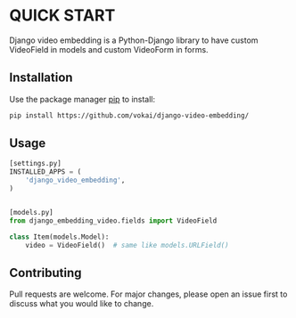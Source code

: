 # QUICK START

Django video embedding is a Python-Django library to have custom VideoField in models and custom VideoForm in forms.

## Installation

Use the package manager [pip](https://pip.pypa.io/en/stable/) to install:

```bash
pip install https://github.com/vokai/django-video-embedding/
```

## Usage

```python
[settings.py] 
INSTALLED_APPS = (
    'django_video_embedding',
)


[models.py]
from django_embedding_video.fields import VideoField

class Item(models.Model):
    video = VideoField()  # same like models.URLField()
```

## Contributing
Pull requests are welcome. For major changes, please open an issue first to discuss what you would like to change.
